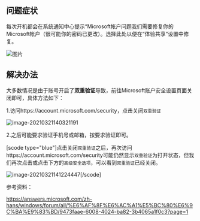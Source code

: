 ## 问题症状

每次开机都会在系统通知中心提示“Microsoft帐户问题我们需要修复你的Microsoft帐户（很可能你的密码已更改）。选择此处以便在“体验共享”设置中修复。

![图片](https://cdn.jsdelivr.net/gh/youzhiran/ImgData@master/2021.1/552/1.png)



## 解决办法

大多数情况是由于账号开启了**双重验证**导致，前往Microsoft账户安全设置页面关闭即可，具体方法如下：



1.访问https://account.microsoft.com/security，点击关闭`双重验证`

![image-20210321140321191](https://cdn.jsdelivr.net/gh/youzhiran/ImgData@master/2021.1/552/image-20210321140321191.png)



2.之后可能要求验证手机号或邮箱，按要求验证即可。

[scode type="blue"]点击关闭`双重验证`之后，再次访问https://account.microsoft.com/security可能仍然显示`双重验证`为打开状态，但我们再次点击或点击下方的`高级安全选项`，可以看到`双重验证`已经关闭。

![image-20210321141224447](https://cdn.jsdelivr.net/gh/youzhiran/ImgData@master/2021.1/552/image-20210321141224447.png)[/scode]



参考资料：

https://answers.microsoft.com/zh-hans/windows/forum/all/%E6%AF%8F%E6%AC%A1%E5%BC%80%E6%9C%BA%E9%83%BD/9473faae-6008-4024-ba82-3b4065a1f0c3?page=1